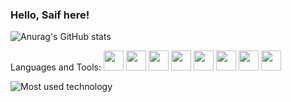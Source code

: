 ### Hello, Saif here! 
![Anurag's GitHub stats](https://github-readme-stats.vercel.app/api?username=saif-gitreps&show_icons=true&theme=onedark)

Languages and Tools:
<img height="32" width="32" src="https://cdn.simpleicons.org/html5/red" />
<img height="32" width="32" src="https://cdn.simpleicons.org/css3/blue" />
<img height="32" width="32" src="https://cdn.simpleicons.org/javascript/yellow" />
<img height="32" width="32" src="https://cdn.simpleicons.org/nodedotjs/green" />
<img height="32" width="32" src="https://cdn.simpleicons.org/mysql/#ADD8E6" />
<img height="32" width="32" src="https://cdn.simpleicons.org/mongodb/green" />
<img height="32" width="32" src="https://cdn.simpleicons.org/cplusplus/blue" />
<img height="32" width="32" src="https://cdn.simpleicons.org/css3/blue" />

![Most used technology](https://github-readme-stats.vercel.app/api/top-langs/?username=saif-gitreps&layout=compact&theme=onedark)
<!--
**saif-gitreps/saif-gitreps** is a ✨ _special_ ✨ repository because its `README.md` (this file) appears on your GitHub profile.

Here are some ideas to get you started:

- 🔭 I’m currently working on ...
- 🌱 I’m currently learning ...
- 👯 I’m looking to collaborate on ...
- 🤔 I’m looking for help with ...
- 💬 Ask me about ...
- 📫 How to reach me: ...
- 😄 Pronouns: ...
- ⚡ Fun fact: ...
-->
